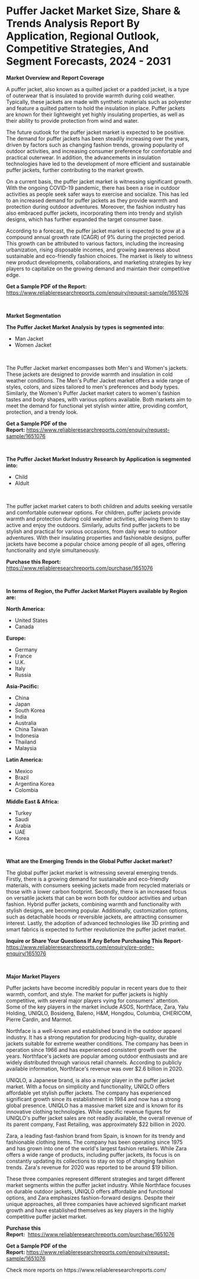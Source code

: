 <p><h1>Puffer Jacket Market Size, Share & Trends Analysis Report By Application, Regional Outlook, Competitive Strategies, And Segment Forecasts, 2024 - 2031</h1></p><p><strong>Market Overview and Report Coverage</strong></p>
<p><p>A puffer jacket, also known as a quilted jacket or a padded jacket, is a type of outerwear that is insulated to provide warmth during cold weather. Typically, these jackets are made with synthetic materials such as polyester and feature a quilted pattern to hold the insulation in place. Puffer jackets are known for their lightweight yet highly insulating properties, as well as their ability to provide protection from wind and water.</p><p>The future outlook for the puffer jacket market is expected to be positive. The demand for puffer jackets has been steadily increasing over the years, driven by factors such as changing fashion trends, growing popularity of outdoor activities, and increasing consumer preference for comfortable and practical outerwear. In addition, the advancements in insulation technologies have led to the development of more efficient and sustainable puffer jackets, further contributing to the market growth.</p><p>On a current basis, the puffer jacket market is witnessing significant growth. With the ongoing COVID-19 pandemic, there has been a rise in outdoor activities as people seek safer ways to exercise and socialize. This has led to an increased demand for puffer jackets as they provide warmth and protection during outdoor adventures. Moreover, the fashion industry has also embraced puffer jackets, incorporating them into trendy and stylish designs, which has further expanded the target consumer base.</p><p>According to a forecast, the puffer jacket market is expected to grow at a compound annual growth rate (CAGR) of 9% during the projected period. This growth can be attributed to various factors, including the increasing urbanization, rising disposable incomes, and growing awareness about sustainable and eco-friendly fashion choices. The market is likely to witness new product developments, collaborations, and marketing strategies by key players to capitalize on the growing demand and maintain their competitive edge.</p></p>
<p><strong>Get a Sample PDF of the Report:</strong> <a href="https://www.reliableresearchreports.com/enquiry/request-sample/1651076">https://www.reliableresearchreports.com/enquiry/request-sample/1651076</a></p>
<p>&nbsp;</p>
<p><strong>Market Segmentation</strong></p>
<p><strong>The Puffer Jacket Market Analysis by types is segmented into:</strong></p>
<p><ul><li>Man Jacket</li><li>Women Jacket</li></ul></p>
<p>&nbsp;</p>
<p><p>The Puffer Jacket market encompasses both Men's and Women's jackets. These jackets are designed to provide warmth and insulation in cold weather conditions. The Men's Puffer Jacket market offers a wide range of styles, colors, and sizes tailored to men's preferences and body types. Similarly, the Women's Puffer Jacket market caters to women's fashion tastes and body shapes, with various options available. Both markets aim to meet the demand for functional yet stylish winter attire, providing comfort, protection, and a trendy look.</p></p>
<p><strong>Get a Sample PDF of the Report:</strong>&nbsp;<a href="https://www.reliableresearchreports.com/enquiry/request-sample/1651076">https://www.reliableresearchreports.com/enquiry/request-sample/1651076</a></p>
<p>&nbsp;</p>
<p><strong>The Puffer Jacket Market Industry Research by Application is segmented into:</strong></p>
<p><ul><li>Child</li><li>Aldult</li></ul></p>
<p>&nbsp;</p>
<p><p>The puffer jacket market caters to both children and adults seeking versatile and comfortable outerwear options. For children, puffer jackets provide warmth and protection during cold weather activities, allowing them to stay active and enjoy the outdoors. Similarly, adults find puffer jackets to be stylish and practical for various occasions, from daily wear to outdoor adventures. With their insulating properties and fashionable designs, puffer jackets have become a popular choice among people of all ages, offering functionality and style simultaneously.</p></p>
<p><strong>Purchase this Report:</strong>&nbsp; <a href="https://www.reliableresearchreports.com/purchase/1651076">https://www.reliableresearchreports.com/purchase/1651076</a></p>
<p>&nbsp;</p>
<p><strong>In terms of Region, the Puffer Jacket Market Players available by Region are:</strong></p>
<p>
    <p> <strong> North America: </strong>
        <ul>
            <li>United States</li>
            <li>Canada</li>
        </ul>
        </p> 
    <p> <strong> Europe: </strong>
        <ul>
            <li>Germany</li>
            <li>France</li>
            <li>U.K.</li>
            <li>Italy</li>
            <li>Russia</li>
        </ul>
        </p> 
    <p> <strong> Asia-Pacific: </strong>
        <ul>
            <li>China</li>
            <li>Japan</li>
            <li>South Korea</li>
            <li>India</li>
            <li>Australia</li>
            <li>China Taiwan</li>
            <li>Indonesia</li>
            <li>Thailand</li>
            <li>Malaysia</li>
        </ul>
        </p> 
    <p> <strong> Latin America: </strong>
        <ul>
            <li>Mexico</li>
            <li>Brazil</li>
            <li>Argentina Korea</li>
            <li>Colombia</li>
        </ul>
        </p> 
    <p> <strong> Middle East & Africa: </strong>
        <ul>
            <li>Turkey</li>
            <li>Saudi</li>
            <li>Arabia</li>
            <li>UAE</li>
            <li>Korea</li>
        </ul>
    </p>
    </p>
<p>&nbsp;</p>
<p><strong>What are the Emerging Trends in the Global Puffer Jacket market?</strong></p>
<p><p>The global puffer jacket market is witnessing several emerging trends. Firstly, there is a growing demand for sustainable and eco-friendly materials, with consumers seeking jackets made from recycled materials or those with a lower carbon footprint. Secondly, there is an increased focus on versatile jackets that can be worn both for outdoor activities and urban fashion. Hybrid puffer jackets, combining warmth and functionality with stylish designs, are becoming popular. Additionally, customization options, such as detachable hoods or reversible jackets, are attracting consumer interest. Lastly, the adoption of advanced technologies like 3D printing and smart fabrics is expected to further revolutionize the puffer jacket market.</p></p>
<p><strong>Inquire or Share Your Questions If Any Before Purchasing This Report</strong>- <a href="https://www.reliableresearchreports.com/enquiry/pre-order-enquiry/1651076">https://www.reliableresearchreports.com/enquiry/pre-order-enquiry/1651076</a></p>
<p>&nbsp;</p>
<p><strong>Major Market Players</strong></p>
<p><p>Puffer jackets have become incredibly popular in recent years due to their warmth, comfort, and style. The market for puffer jackets is highly competitive, with several major players vying for consumers' attention. Some of the key players in the market include ASOS, Northface, Zara, Yalu Holding, UNIQLO, Bosideng, Baleno, H&M, Hongdou, Columbia, CHERICOM, Pierre Cardin, and Marmot.</p><p>Northface is a well-known and established brand in the outdoor apparel industry. It has a strong reputation for producing high-quality, durable jackets suitable for extreme weather conditions. The company has been in operation since 1966 and has experienced consistent growth over the years. Northface's jackets are popular among outdoor enthusiasts and are widely distributed through various retail channels. According to publicly available information, Northface's revenue was over $2.6 billion in 2020.</p><p>UNIQLO, a Japanese brand, is also a major player in the puffer jacket market. With a focus on simplicity and functionality, UNIQLO offers affordable yet stylish puffer jackets. The company has experienced significant growth since its establishment in 1984 and now has a strong global presence. UNIQLO has a massive market size and is known for its innovative clothing technologies. While specific revenue figures for UNIQLO's puffer jacket sales are not readily available, the overall revenue of its parent company, Fast Retailing, was approximately $22 billion in 2020.</p><p>Zara, a leading fast-fashion brand from Spain, is known for its trendy and fashionable clothing items. The company has been operating since 1975 and has grown into one of the world's largest fashion retailers. While Zara offers a wide range of products, including puffer jackets, its focus is on constantly updating its collections to stay on top of changing fashion trends. Zara's revenue for 2020 was reported to be around $19 billion.</p><p>These three companies represent different strategies and target different market segments within the puffer jacket industry. While Northface focuses on durable outdoor jackets, UNIQLO offers affordable and functional options, and Zara emphasizes fashion-forward designs. Despite their unique approaches, all three companies have achieved significant market growth and have established themselves as key players in the highly competitive puffer jacket market.</p></p>
<p><strong>Purchase this Report:</strong>&nbsp;&nbsp;<a href="https://www.reliableresearchreports.com/purchase/1651076">https://www.reliableresearchreports.com/purchase/1651076</a></p>
<p></p>
<p><strong>Get a Sample PDF of the Report:</strong>&nbsp;<a href="https://www.reliableresearchreports.com/enquiry/request-sample/1651076">https://www.reliableresearchreports.com/enquiry/request-sample/1651076</a></p>
<p>Check more reports on https://www.reliableresearchreports.com/</p>